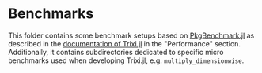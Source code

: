 # Benchmarks

This folder contains some benchmark setups based on
[PkgBenchmark.jl](https://github.com/JuliaCI/PkgBenchmark.jl)
as described in the [documentation of Trixi.jl](https://trixi-framework.github.io/TrixiDocumentation/stable)
in the "Performance" section.
Additionally, it contains subdirectories dedicated to specific micro benchmarks
used when developing Trixi.jl, e.g. `multiply_dimensionwise`.
